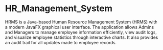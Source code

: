 # HR_Management_System
HRMS is a Java-based Human Resource Management System (HRMS) with a modern JavaFX graphical user interface. The application allows Admins and Managers to manage employee information efficiently, view audit logs, and visualize employee statistics through interactive charts. It also provides an audit trail for all updates made to employee records.
